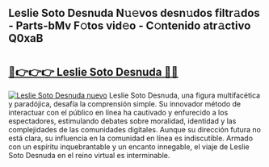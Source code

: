 ## Leslie Soto Desnuda N𝚞𝚎vos desn𝚞dos filtr𝚊dos - Parts-bMv F𝚘tos vid𝚎o - C𝚘ntenido atr𝚊ctivo Q0xaB

# <h2><a href="http://mb13msk.tromn.icu/?c=Leslie+Soto+Desnuda">🔗👉👉👉 Leslie Soto Desnuda 🔗🔗</a></h2>

[![Leslie Soto Desnuda nuevo](https://i.imgur.com/pEAQMta.gif)](http://mb13msk.tromn.icu/?c=Leslie+Soto+Desnuda)
Leslie Soto Desnuda, una figura multifacética y paradójica, desafía la comprensión simple. Su innovador método de interactuar con el público en línea ha cautivado y enfurecido a los espectadores, estimulando debates sobre moralidad, identidad y las complejidades de las comunidades digitales. Aunque su dirección futura no está clara, su influencia en la comunidad en línea es indiscutible. Armado con un espíritu inquebrantable y un encanto innegable, el viaje de Leslie Soto Desnuda en el reino virtual es interminable.
